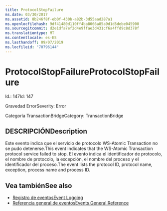 ```yaml
---
title: ProtocolStopFailure
ms.date: 03/30/2017
ms.assetid: 8b246f8f-eb0f-430b-a82b-3d55aad287a1
ms.openlocfilehash: 9df41480d110ff4ba8066a85a9d1d5debe045900
ms.sourcegitcommit: d2e1dfa7ef2d4e9ffae3d431cf6a4ffd9c8d378f
ms.translationtype: MT
ms.contentlocale: es-ES
ms.lasthandoff: 09/07/2019
ms.locfileid: "70796144"
---
```

# <a name="protocolstopfailure"></a><span data-ttu-id="f855a-102">ProtocolStopFailure</span><span class="sxs-lookup"><span data-stu-id="f855a-102">ProtocolStopFailure</span></span>
<span data-ttu-id="f855a-103">Id.: 147</span><span class="sxs-lookup"><span data-stu-id="f855a-103">Id: 147</span></span>  
  
 <span data-ttu-id="f855a-104">Gravedad Error</span><span class="sxs-lookup"><span data-stu-id="f855a-104">Severity: Error</span></span>  
  
 <span data-ttu-id="f855a-105">Categoría TransactionBridge</span><span class="sxs-lookup"><span data-stu-id="f855a-105">Category: TransactionBridge</span></span>  
  
## <a name="description"></a><span data-ttu-id="f855a-106">DESCRIPCIÓN</span><span class="sxs-lookup"><span data-stu-id="f855a-106">Description</span></span>  
 <span data-ttu-id="f855a-107">Este evento indica que el servicio de protocolo WS-Atomic Transaction no se pudo detenerse.</span><span class="sxs-lookup"><span data-stu-id="f855a-107">This event indicates that the WS-Atomic Transaction protocol service failed to stop.</span></span> <span data-ttu-id="f855a-108">El evento indica el identificador de protocolo, el nombre de protocolo, la excepción, el nombre del proceso y el identificador del proceso.</span><span class="sxs-lookup"><span data-stu-id="f855a-108">The event lists the protocol ID, protocol name, exception, process name and process ID.</span></span>  
  
## <a name="see-also"></a><span data-ttu-id="f855a-109">Vea también</span><span class="sxs-lookup"><span data-stu-id="f855a-109">See also</span></span>

- [<span data-ttu-id="f855a-110">Registro de eventos</span><span class="sxs-lookup"><span data-stu-id="f855a-110">Event Logging</span></span>](index.md)
- [<span data-ttu-id="f855a-111">Referencia general de eventos</span><span class="sxs-lookup"><span data-stu-id="f855a-111">Events General Reference</span></span>](events-general-reference.md)
